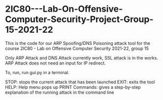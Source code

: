 # 2IC80---Lab-On-Offensive-Computer-Security-Project-Group-15-2021-22
This is the code for our ARP Spoofing/DNS Poisoning attack tool for the course 2IC80 - Lab on Offensive Computer Security 2021-22, group 15

Only ARP Attack and DNS Attack currently work, SSL attack is in the works.
ARP Attack does not need an input for IP redirect.

To, run, run gui.py in a terminal.

STOP: stops the current attack that has been launched
EXIT: exits the tool
HELP: Help menu pops up
PRINT Commands: gives a step-by-step explanation of the running attack in the command line
